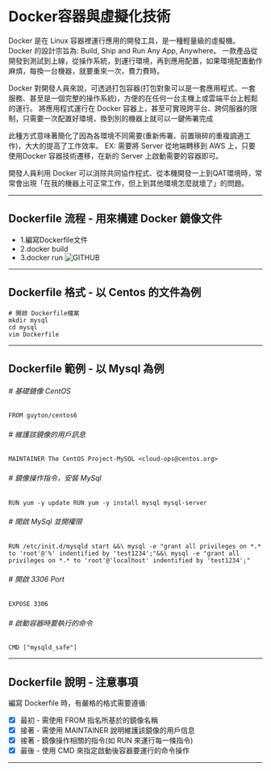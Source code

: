 # Docker容器與虛擬化技術

Docker 是在 Linux 容器裡運行應用的開發工具，是一種輕量級的虛擬機。
Docker 的設計宗旨為: Build, Ship and Run Any App, Anywhere。
一款產品從開發到測試到上線，從操作系統，到運行環境，再到應用配置，如果環境配置動作麻煩，每換一台機器，就要重來一次，費力費時。

Docker 對開發人員來說，可透過打包容器(打包對象可以是一套應用程式、一套服務、甚至是一個完整的操作系統)，方便的在任何一台主機上或雲端平台上輕鬆的運行。
將應用程式運行在 Docker 容器上，甚至可實現跨平台、跨伺服器的限制，只需要一次配置好環境，換到別的機器上就可以一鍵佈署完成

此種方式意味著簡化了因為各環境不同需要(重新佈署、前置瑣碎的重複調適工作)，大大的提高了工作效率。
EX: 需要將 Server 從地端轉移到 AWS 上，只要使用Docker 容器技術遷移，在新的 Server 上啟動需要的容器即可。

開發人員利用 Docker 可以消除共同協作程式、從本機開發一上到QAT環境時，常常會出現「在我的機器上可正常工作，但上到其他環境怎麼就壞了」的問題。

-----------------------------------------------

## Dockerfile 流程 - 用來構建 Docker 鏡像文件
* 1.編寫Dockerfile文件
* 2.docker build
* 3.docker run
![GITHUB]( 圖片網址 "圖片名稱")

-----------------------------------------------

## Dockerfile 格式 - 以 Centos 的文件為例

`# 開啟 Dockerfile檔案`<br/>
`mkdir mysql`<br/>
`cd mysql`<br/>
`vim Dockerfile `<br/>

-----------------------------------------------

## Dockerfile 範例 - 以 Mysql 為例

###### # 基礎鏡像 CentOS
`FROM guyton/centos6`

###### # 維護該鏡像的用戶訊息
`MAINTAINER The CentOS Project-MySQL <cloud-ops@centos.org>`

###### # 鏡像操作指令，安裝 MySql
`RUN yum -y update
RUN yum -y install mysql mysql-server`

###### # 開啟 MySql 並開權限
`RUN /etc/init.d/mysqld start &&\
mysql -e "grant all privileges on *.* to 'root'@'%' indentified by 'test1234';"&&\
mysql -e "grant all privileges on *.* to 'root'@'localhost' indentified by 'test1234';"`

###### # 開啟 3306 Port
`EXPOSE 3306`

###### # 啟動容器時要執行的命令
`CMD ["mysqld_safe"]`

-----------------------------------------------

## Dockerfile 說明 - 注意事項

編寫 Dockerfile 時，有嚴格的格式需要遵循:

- [x] 最初 - 需使用 FROM 指名所基於的鏡像名稱
- [x] 接著 - 需使用 MAINTAINER 說明維護該鏡像的用戶信息
- [x] 接著 - 鏡像操作相關的指令(如 RUN 來運行每一條指令)
- [x] 最後 - 使用 CMD 來指定啟動後容器要運行的命令操作

-----------------------------------------------




